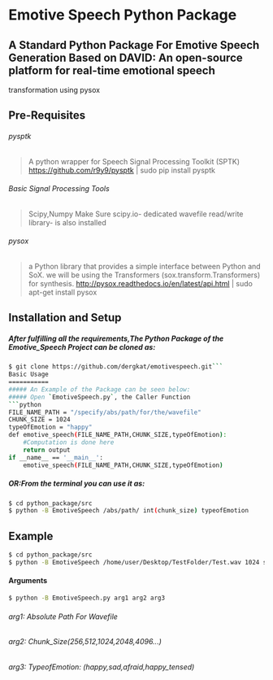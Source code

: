 # Emotive Speech Python Package

## A Standard Python Package For Emotive Speech Generation Based on DAVID: An open-source platform for real-time emotional speech
transformation using pysox

Pre-Requisites
-------------
###### pysptk
> A python wrapper for Speech Signal Processing Toolkit (SPTK)
> https://github.com/r9y9/pysptk | sudo pip install pysptk

###### Basic Signal Processing Tools 
> Scipy,Numpy
> Make Sure scipy.io- dedicated wavefile read/write library- is also installed

###### pysox
> a Python library that provides a simple interface between Python and SoX.
> we will be using the Transformers (sox.transform.Transformers) for synthesis.
> http://pysox.readthedocs.io/en/latest/api.html | sudo apt-get install pysox

Installation and Setup
-----
##### After fulfilling all the requirements,The Python Package of the Emotive_Speech Project can be cloned as:
```sh
$ git clone https://github.com/dergkat/emotivespeech.git```
Basic Usage
===========
##### An Example of the Package can be seen below:
##### Open `EmotiveSpeech.py`, the Caller Function
```python
FILE_NAME_PATH = "/specify/abs/path/for/the/wavefile"
CHUNK_SIZE = 1024	  
typeOfEmotion = "happy"
def emotive_speech(FILE_NAME_PATH,CHUNK_SIZE,typeOfEmotion):
	#Computation is done here
	return output
if __name__ == '__main__':	
	emotive_speech(FILE_NAME_PATH,CHUNK_SIZE,typeOfEmotion)
```
##### OR:From the terminal you can use it as:
```sh
$ cd python_package/src
$ python -B EmotiveSpeech /abs/path/ int(chunk_size) typeofEmotion
```
Example
-----
```sh
$ cd python_package/src
$ python -B EmotiveSpeech /home/user/Desktop/TestFolder/Test.wav 1024 sad
```
#### Arguments
```sh
$ python -B EmotiveSpeech.py arg1 arg2 arg3
```
###### arg1: Absolute Path For Wavefile
###### arg2: Chunk_Size(256,512,1024,2048,4096...)
###### arg3: TypeofEmotion: (happy,sad,afraid,happy_tensed) 



